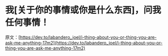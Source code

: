 # 我[关于你的事情或你是什么东西]，问我任何事情！

原文：[https://dev.to/labandero_joel/i-thing-about-you-or-thing-you-are-ask-me-anything-17m2](https://dev.to/labandero_joel/i-thing-about-you-or-thing-you-are-ask-me-anything-17m2)